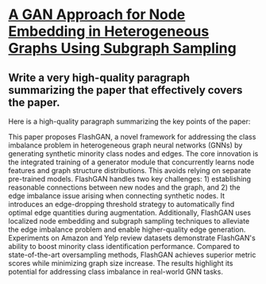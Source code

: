 # [A GAN Approach for Node Embedding in Heterogeneous Graphs Using Subgraph   Sampling](https://arxiv.org/abs/2312.06519)

## Write a very high-quality paragraph summarizing the paper that effectively covers the paper.

 Here is a high-quality paragraph summarizing the key points of the paper:

This paper proposes FlashGAN, a novel framework for addressing the class imbalance problem in heterogeneous graph neural networks (GNNs) by generating synthetic minority class nodes and edges. The core innovation is the integrated training of a generator module that concurrently learns node features and graph structure distributions. This avoids relying on separate pre-trained models. FlashGAN handles two key challenges: 1) establishing reasonable connections between new nodes and the graph, and 2) the edge imbalance issue arising when connecting synthetic nodes. It introduces an edge-dropping threshold strategy to automatically find optimal edge quantities during augmentation. Additionally, FlashGAN uses localized node embedding and subgraph sampling techniques to alleviate the edge imbalance problem and enable higher-quality edge generation. Experiments on Amazon and Yelp review datasets demonstrate FlashGAN's ability to boost minority class identification performance. Compared to state-of-the-art oversampling methods, FlashGAN achieves superior metric scores while minimizing graph size increase. The results highlight its potential for addressing class imbalance in real-world GNN tasks.
